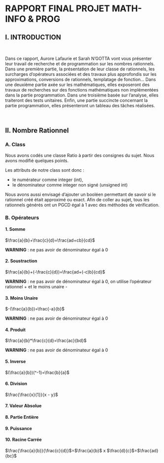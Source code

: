 
# RAPPORT FINAL PROJET MATH-INFO & PROG

## I. INTRODUCTION
<br/>
<p>Dans ce rapport, Aurore Lafaurie et Sarah N’GOTTA vont vous présenter leur travail de recherche et de programmation sur les nombres rationnels. Dans une première partie, la présentation de leur classe de rationnels, les surcharges d’opérateurs associées et des travaux plus approfondis sur les approximations, conversions de rationnels, templatage de fonction… Dans une deuxième partie axée sur les mathématiques, elles exposeront des travaux de recherches sur des fonctions mathématiques non implémentées dans la partie programmation. Dans une troisième basée sur l’analyse, elles traiteront des tests unitaires. Enfin, une partie succincte concernant la partie programmation, elles présenteront un tableau des tâches réalisées.
</p>
<br/>

## II. Nombre Rationnel
### A. Class

<p>Nous avons codés une classe Ratio à partir des consignes du sujet. Nous avons modifié quelques points.
</p>
Les attributs de notre class sont donc : 
</br>
<ul>
    <li>le numérateur comme integer (int),
    <li>le dénominateur comme integer non signé (unsigned int)
</ul>

<p>Nous avons aussi envisagé d’ajouter un booléen permettant de savoir si le rationnel créé était approximé ou exact. Afin de coller au sujet, tous les rationnels générés ont un PGCD égal à 1 avec des méthodes de vérification.
</p>

### B. Opérateurs
#### 1. Somme

$\frac{a}{b}+\frac{c}{d}=\frac{ad+cb}{cd}$

<strong>WARNING</strong> : ne pas avoir de dénominateur égal à 0

#### 2. Soustraction

$\frac{a}{b}+(-\frac{c}{d})=\frac{ad+(-c)b}{cd}$

<strong>WARNING</strong> : ne pas avoir de dénominateur égal à 0, on utilise l’opérateur rationnel + et le moins unaire -

#### 3. Moins Unaire

$-(\frac{a}{b})=\frac{-a}{b}$

<strong>WARNING</strong> : ne pas avoir de dénominateur égal à 0

#### 4. Produit

$\frac{a}{b}*\frac{c}{d}=\frac{ac}{bd}$

<strong>WARNING</strong> : ne pas avoir de dénominateur égal à 0

#### 5. Inverse

$(\frac{a}{b})(^-1)=\frac{b}{a}$


#### 6. Division
$\frac{\frac{x}{1}}{x - y}$	

#### 7. Valeur Absolue
#### 8. Partie Entière
#### 9. Puissance
#### 10. Racine Carrée




$\frac{\frac{a}{b}}{\frac{c}{d}}$=$\frac{a}{b}$ x $\frac{d}{c}$=$\frac{ad}{bc}$</font>
<br/>
<br/>

<br/>







